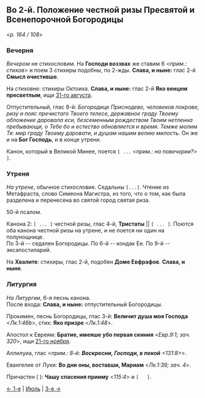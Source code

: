 
## Во 2-й. Положение честной ризы Пресвятой и Всенепорочной Богородицы

<*p. 164 / 108*>

### Вечерня

*Вечером* не стихословим. На **Господи воззвах** же ставим 6 <*прим.: стихов*> и поем 3 стихиры подобны, 
по 2-жды. **Слава, и ныне:** глас 2-й **Смысл очистивше**.  

На *стиховне*: стихиры Октоиха. **Слава, и ныне:** глас 2-й **Яко венцем пресветлым**, 
ищи [31-го августа](../08_august/08_31_MES.ru.md).  

Отпустительный, глас 8-й: *Богородице Приснодево, человеков покрове, ризу и пояс пречистаго Твоего телесе, 
державное граду Твоему обложение даровала еси, безсеменным рождеством Твоим нетленна пребывающи, 
о Тебе бо и естество обновляется и время. Темже молим Тя: мир граду Твоему даровати, и душам нашим 
велию милость*. 
Он же и на **Бог Господь**, и в конце утрени.

Канон, который в Великой Минее, поется `[ ...` <*прим.: на повечерии?*> `]`. 

### Утреня

*На утрене*, обычное стихословие. Седальны `[...]`. 
Чтение из Метафраста, слово Симеона Магистра, из того, что о том, как была разделена и перенесена во святой
город святая риза.  
 
50-й псалом.  
 
Канона 2: `[ ... ]` честной ризы, глас 4-й, **Тристаты** || `[ ... ]`. Поются оба канона честной ризы 
на утрене, и не поется ни один на полунощнице.  
По 3-й -- седален Богородицы. 
По 6-й -- кондак Ее. 
По 9-й -- эксапостиларий. 

На **Хвалите**: стихиры, глас 2-й, подобен **Доме Евфрафов**. **Слава, и ныне**.  

### Литургия

*На Литургии*, 6-я песнь канона.  
После входа: **Слава, и ныне:** отпустительный Богородицы.   

Прокимен, песнь Богородицы, глас 3-й: **Величит душа моя Господа** <*Лк.1:46b*>, стих: **Яко призре** <*Лк.1:48*>. 

Апостол к Евреям: **Братие, имеяше убо первая скиния** <*Евр.9:1; зач. 320*>, 
ищи [21-го ноября](../11_november/11_21_MES.ru.md). 

Аллилуиа, глас <*прим.: 8-й: **Воскресни, Господи, в покой** <*131:8*>*>.
 
Евангелие от Луки: **Во дни оны, воставши, Мариам** <*Лк.1:39; зач. 4*>. 
 
Причастен (  ): **Чашу спасения прииму** <*115:4*> и `[   ]`.  
 
[← 1-е](07_01_MES.ru.md) | [Июль](README.md#2-й) | [3-е →](07_03_MES.ru.md)
